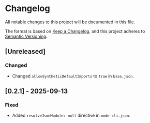 # Changelog

All notable changes to this project will be documented in this file.

The format is based on [Keep a Changelog](https://keepachangelog.com/en/1.0.0/), and this project adheres to [Semantic Versioning](https://semver.org/spec/v2.0.0.html).

## [Unreleased]

### Changed

- Changed `allowSyntheticDefaultImports` to `true` in `base.json`.

## [0.2.1] - 2025-09-13

### Fixed

- Added `resolveJsonModule: null` directive in `node-cli.json`.

